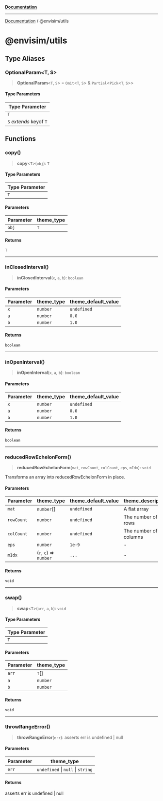 [**Documentation**](../README.md)

---

[Documentation](../README.md) / @envisim/utils

# @envisim/utils

## Type Aliases

### OptionalParam\<T, S\>

> **OptionalParam**\<`T`, `S`\> = `Omit`\<`T`, `S`\> & `Partial`\<`Pick`\<`T`, `S`\>\>

#### Type Parameters

| Type Parameter          |
| ----------------------- |
| `T`                     |
| `S` _extends_ keyof `T` |

## Functions

### copy()

> **copy**\<`T`\>(`obj`): `T`

#### Type Parameters

| Type Parameter |
| -------------- |
| `T`            |

#### Parameters

| Parameter | theme_type |
| --------- | ---------- |
| `obj`     | `T`        |

#### Returns

`T`

---

### inClosedInterval()

> **inClosedInterval**(`x`, `a`, `b`): `boolean`

#### Parameters

| Parameter | theme_type | theme_default_value |
| --------- | ---------- | ------------------- |
| `x`       | `number`   | `undefined`         |
| `a`       | `number`   | `0.0`               |
| `b`       | `number`   | `1.0`               |

#### Returns

`boolean`

---

### inOpenInterval()

> **inOpenInterval**(`x`, `a`, `b`): `boolean`

#### Parameters

| Parameter | theme_type | theme_default_value |
| --------- | ---------- | ------------------- |
| `x`       | `number`   | `undefined`         |
| `a`       | `number`   | `0.0`               |
| `b`       | `number`   | `1.0`               |

#### Returns

`boolean`

---

### reducedRowEchelonForm()

> **reducedRowEchelonForm**(`mat`, `rowCount`, `colCount`, `eps`, `mIdx`): `void`

Transforms an array into reducedRowEchelonForm in place.

#### Parameters

| Parameter  | theme_type             | theme_default_value | theme_description     |
| ---------- | ---------------------- | ------------------- | --------------------- |
| `mat`      | `number`[]             | `undefined`         | A flat array          |
| `rowCount` | `number`               | `undefined`         | The number of rows    |
| `colCount` | `number`               | `undefined`         | The number of columns |
| `eps`      | `number`               | `1e-9`              | -                     |
| `mIdx`     | (`r`, `c`) => `number` | `...`               | -                     |

#### Returns

`void`

---

### swap()

> **swap**\<`T`\>(`arr`, `a`, `b`): `void`

#### Type Parameters

| Type Parameter |
| -------------- |
| `T`            |

#### Parameters

| Parameter | theme_type |
| --------- | ---------- |
| `arr`     | `T`[]      |
| `a`       | `number`   |
| `b`       | `number`   |

#### Returns

`void`

---

### throwRangeError()

> **throwRangeError**(`err`): asserts err is undefined \| null

#### Parameters

| Parameter | theme_type                        |
| --------- | --------------------------------- |
| `err`     | `undefined` \| `null` \| `string` |

#### Returns

asserts err is undefined \| null
